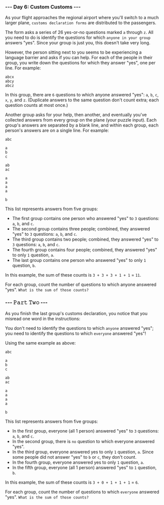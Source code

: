 ### --- Day 6:  Custom Customs ---

As your flight approaches the regional airport where you'll switch to a much larger plane, `customs declaration forms` are distributed to the passengers.

The form asks a series of 26 yes-or-no questions marked `a` through `z`. All you need to do is identify the questions for which `anyone in your group` answers "yes". Since your group is just you, this doesn't take very long.

However, the person sitting next to you seems to be experiencing a language barrier and asks if you can help. For each of the people in their group, you write down the questions for which they answer "yes", one per line. For example:

```
abcx
abcy
abcz
```

In this group, there are `6` questions to which anyone answered "yes": `a`, `b`, `c`, `x`, `y`, and `z`. (Duplicate answers to the same question don't count extra; each question counts at most once.)

Another group asks for your help, then another, and eventually you've collected answers from every group on the plane (your puzzle input). Each group's answers are separated by a blank line, and within each group, each person's answers are on a single line. For example:

```
abc

a
b
c

ab
ac

a
a
a
a

b
```

This list represents answers from five groups:

- The first group contains one person who answered "yes" to `3` questions: `a`, `b`, and `c`.
- The second group contains three people; combined, they answered "yes" to `3` questions: `a`, `b`, and `c`.
- The third group contains two people; combined, they answered "yes" to `3` questions: `a`, `b`, and `c`.
- The fourth group contains four people; combined, they answered "yes" to only `1` question, `a`.
- The last group contains one person who answered "yes" to only `1` question,  `b`.

In this example, the sum of these counts is `3 + 3 + 3 + 1 + 1` = `11`.

For each group, count the number of questions to which anyone answered "yes". `What is the sum of those counts?`

### --- 𝙿𝚊𝚛𝚝 𝚃𝚠𝚘 ---

As you finish the last group's customs declaration, you notice that you misread one word in the instructions:

You don't need to identify the questions to which `anyone` answered "yes"; you need to identify the questions to which `everyone` answered "yes"!

Using the same example as above:

```
abc

a
b
c

ab
ac

a
a
a
a

b
```

This list represents answers from five groups:

- In the first group, everyone (all 1 person) answered "yes" to `3` questions: `a`, `b`, and `c`.
- In the second group, there is `no` question to which everyone answered "yes".
- In the third group, everyone answered yes to only `1` question, `a`. 
  Since some people did not answer "yes" to `b` or `c`, they don't count.
- In the fourth group, everyone answered yes to only `1` question, `a`.
- In the fifth group, everyone (all 1 person) answered "yes" to `1` question, `b`.

In this example, the sum of these counts is `3 + 0 + 1 + 1 + 1` = `6`.

For each group, count the number of questions to which `everyone` answered "yes". `What is the sum of those counts?`


